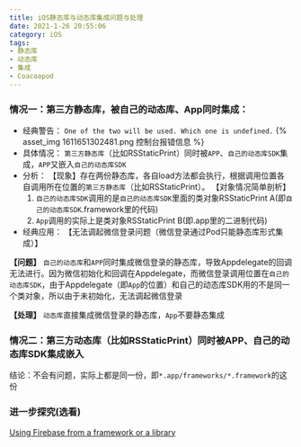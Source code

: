 ```yaml
---
title: iOS静态库与动态库集成问题与处理
date: 2021-1-26 20:55:06
category: iOS
tags: 
- 静态库
- 动态库
- 集成
- Coacoapod
---
```

### 情况一：第三方静态库，被自己的动态库、App同时集成：
- 经典警告：
`One of the two will be used. Which one is undefined.`
{% asset_img 1611651302481.png 控制台报错信息 %}
- 具体情况：
`第三方静态库`（比如RSStaticPrint）同时被`APP`、`自己的动态库SDK`集成，`APP`又嵌入`自己的动态库SDK`
- 分析：
【现象】存在两份静态库，各自load方法都会执行，根据调用位置各自调用所在位置的`第三方静态库`（比如RSStaticPrint）。
【对象情况简单剖析】
	1. `自己的动态库SDK`调用的是`自己的动态库SDK`里面的类对象RSStaticPrint A(即`自己的动态库SDK`.framework里的代码)
	2. `App`调用的实际上是类对象RSStaticPrint B(即.app里的二进制代码)
- 经典应用：
【无法调起微信登录问题（微信登录通过Pod只能静态库形式集成）】

**【问题】**
	`自己的动态库`和`APP`同时集成微信登录的静态库，导致Appdelegate的回调无法进行。因为微信初始化和回调在Appdelegate，而微信登录调用位置在`自己的动态库SDK`，由于Appdelegate（即`App`的位置）和自己的动态库SDK用的不是同一个类对象，所以由于未初始化，无法调起微信登录
	
**【处理】**
	`动态库`直接集成微信登录的静态库，`App`不要静态集成

### 情况二：第三方动态库（比如RSStaticPrint）同时被APP、自己的动态库SDK集成嵌入
结论：不会有问题，实际上都是同一份，即`*.app/frameworks/*.framework`的这份

### 进一步探究(选看)
[Using Firebase from a framework or a library](https://github.com/firebase/firebase-ios-sdk/blob/master/docs/firebase_in_libraries.md)
